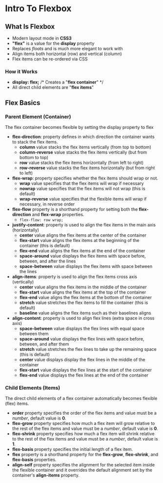 # Intro To Flexbox

## What Is Flexbox
- Modern layout mode in **CSS3**
- **"flex"** is a value for the **display** property
- Replaces _floats_ and is much more elegant to work with
- Align items both horizontal (row) and vertical (column)
- Flex items can be re-ordered via CSS

### How it Works
- **display: flex;** /* Creates a "**flex container**" */
- All direct child elements are "**flex items**"

## Flex Basics
### Parent Element (Container)
The flex container becomes flexible by setting the display property to flex

- **flex-direction**: property defines in which direction the container wants to stack the flex items.
  - **column** value stacks the flex items vertically (from top to bottom)
  - **column-reverse** value stacks the flex items vertically (but from bottom to top)
  - **row** value stacks the flex items horizontally (from left to right)
  - **row-reverse** value stacks the flex items horizontally (but from right to left)
- **flex-wrap**: property specifies whether the flex items should wrap or not.
  - **wrap** value specifies that the flex items will wrap if necessary
  - **nowrap** value specifies that the flex items will not wrap (this is default)
  - **wrap-reverse** value specifies that the flexible items will wrap if necessary, in reverse order
- **flex-flow** property is a shorthand property for setting both the **flex-direction** and **flex-wrap** properties.
  - `flex-flow: row wrap;`
- **justify-content**: property is used to align the flex items in the main axis (horizontally)
  - **center** value aligns the flex items at the center of the container
  - **flex-start** value aligns the flex items at the beginning of the container (this is default)
  - **flex-end** value aligns the flex items at the end of the container
  - **space-around** value displays the flex items with space before, between, and after the lines
  - **space-between** value displays the flex items with space between the lines
- **align-items**: property is used to align the flex items cross axis (vertically)
  - **center** value aligns the flex items in the middle of the container
  - **flex-start** value aligns the flex items at the top of the container
  - **flex-end** value aligns the flex items at the bottom of the container
  - **stretch** value stretches the flex items to fill the container (this is default)
  - **baseline** value aligns the flex items such as their baselines aligns
- **align-content**: property is used to align flex lines (extra space in cross axis)
  - **space-between** value displays the flex lines with equal space between them
  - **space-around** value displays the flex lines with space before, between, and after them
  - **stretch** value stretches the flex lines to take up the remaining space (this is default)
  - **center** value displays display the flex lines in the middle of the container
  - **flex-start** value displays the flex lines at the start of the container
  - **flex-end** value displays the flex lines at the end of the container

### Child Elements (Items)
The direct child elements of a flex container automatically becomes flexible (flex) items.

- **order** property specifies the order of the flex items and value must be a _number_, default value is **0**.
- **flex-grow** property specifies how much a flex item will grow relative to the rest of the flex items and value must be a _number_, default value is **0**.
- **flex-shrink** property specifies how much a flex item will shrink relative to the rest of the flex items and value must be a _number_, default value is **1**.
- **flex-basis** property specifies the initial length of a flex item.
- **flex** property is a shorthand property for the **flex-grow**, **flex-shrink**, and **flex-basis** properties.
- **align-self** property specifies the alignment for the selected item inside the flexible container and it overrides the default alignment set by the container's **align-items** property.